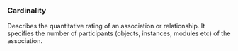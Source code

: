 ### Cardinality
Describes the quantitative rating of an association or relationship.
It specifies the number of participants (objects, instances, modules etc)
of the association.

